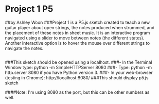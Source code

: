 # Project 1 P5
##by Ashley Woon
###Project 1 is a P5.js sketch created to teach a new guitar player about open strings, the notes produced when strummed, and the placement of these notes in sheet music. It is an interactive program navigated using a slider to move between notes (the different states). Another interactive option is to hover the mouse over different strings to navigate the notes. 
##
###This sketch should be opened using a localhost.
###- In the Terminal Window type: python -m SimpleHTTPServer 8080 
###- Type: python -m http.server 8080 if you have Python version 3.
###- In your web-browser (testing in Chrome): http://localhost:8080/
###This should display p5.js sketch

####Note: I'm using 8080 as the port, but this can be other numbers as well.
